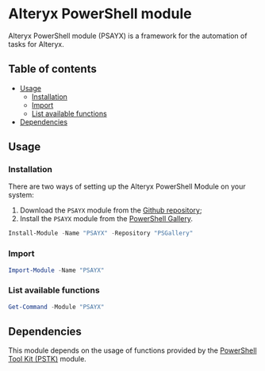 # Alteryx PowerShell module

Alteryx PowerShell module (PSAYX) is a framework for the automation of tasks for Alteryx.

## Table of contents <!-- omit in TOC -->

- [Usage](#usage)
  - [Installation](#installation)
  - [Import](#import)
  - [List available functions](#list-available-functions)
- [Dependencies](#dependencies)

## Usage

### Installation

There are two ways of setting up the Alteryx PowerShell Module on your system:

1. Download the `PSAYX` module from the [Github repository](https://github.com/Akaizoku/PSAYX);
2. Install the `PSAYX` module from the [PowerShell Gallery](https://www.powershellgallery.com/packages/PSAYX).

```powershell
Install-Module -Name "PSAYX" -Repository "PSGallery"
```

### Import

```powershell
Import-Module -Name "PSAYX"
```

### List available functions

```powershell
Get-Command -Module "PSAYX"
```

## Dependencies

This module depends on the usage of functions provided by the [PowerShell Tool Kit (PSTK)](https://www.powershellgallery.com/packages/PSTK/) module.
